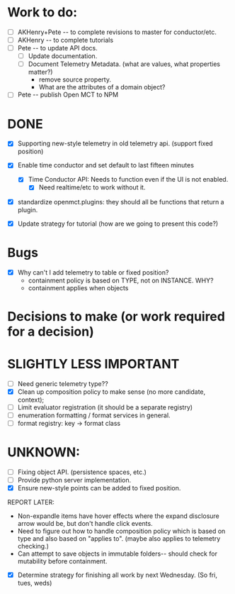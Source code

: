 

# Work to do:
* [ ] AKHenry+Pete -- to complete revisions to master for conductor/etc.
* [ ] AKHenry -- to complete tutorials
* [ ] Pete -- to update API docs.
    * [ ] Update documentation.
    * [ ] Document Telemetry Metadata. (what are values, what properties matter?)
        * remove source property.
        * What are the attributes of a domain object?
* [ ] Pete -- publish Open MCT to NPM

# DONE

* [X] Supporting new-style telemetry in old telemetry api. (support fixed position)
* [X] Enable time conductor and set default to last fifteen minutes
  * [X] Time Conductor API: Needs to function even if the UI is not enabled.
    * [X] Need realtime/etc to work without it.
* [X] standardize openmct.plugins: they should all be functions that return a plugin.

* [X] Update strategy for tutorial (how are we going to present this code?)


# Bugs
* [X] Why can't I add telemetry to table or fixed position?
    * containment policy is based on TYPE, not on INSTANCE.  WHY?
    * containment applies when objects

# Decisions to make (or work required for a decision)


# SLIGHTLY LESS IMPORTANT
* [ ] Need generic telemetry type??
* [X] Clean up composition policy to make sense (no more candidate, context);
* [ ] Limit evaluator registration (it should be a separate registry)
* [ ] enumeration formatting / format services in general.
* [ ] format registry: key -> format class

# UNKNOWN:

* [ ] Fixing object API. (persistence spaces, etc.)
* [ ] Provide python server implementation.
* [X] Ensure new-style points can be added to fixed position.

REPORT LATER:
* Non-expandle items have hover effects where the expand disclosure arrow would be, but don't handle click events.
* Need to figure out how to handle composition policy which is based on type
and also based on "applies to".  (maybe also applies to telemetry checking.)
* Can attempt to save objects in immutable folders-- should check for mutability before containment.




* [X] Determine strategy for finishing all work by next Wednesday. (So fri, tues, weds)  



<!-- change type.cssclass to type.cssClass -->
